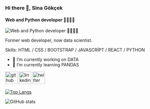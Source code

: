 ### Hi there 👋, Sina Gökçek
#### Web and Python developer 🧑🏻‍💻🐍
![Web and Python developer 🧑🏻‍💻🐍](https://media0.giphy.com/media/iIqmM5tTjmpOB9mpbn/giphy.gif)

Former web developer, now data scientist.

Skills: HTML / CSS / BOOTSTRAP / JAVASCRİPT / REACT / PYTHON

- 🔭 I’m currently working on DATA  
- 🌱 I’m currently learning PANDAS 


[<img src='https://cdn.jsdelivr.net/npm/simple-icons@3.0.1/icons/github.svg' alt='github' height='40'>](https://github.com/DevCenna)  [<img src='https://cdn.jsdelivr.net/npm/simple-icons@3.0.1/icons/linkedin.svg' alt='linkedin' height='40'>](https://www.linkedin.com/in/https://www.linkedin.com/in/sina-g%C3%B6k%C3%A7ek-5abbba25a//)  [<img src='https://cdn.jsdelivr.net/npm/simple-icons@3.0.1/icons/twitter.svg' alt='twitter' height='40'>](https://twitter.com/https://twitter.com/devcenna)  

[![Top Langs](https://github-readme-stats.vercel.app/api/top-langs/?username=DevCenna)](https://github.com/anuraghazra/github-readme-stats)

![GitHub stats](https://github-readme-stats.vercel.app/api?username=DevCenna&show_icons=true)  

